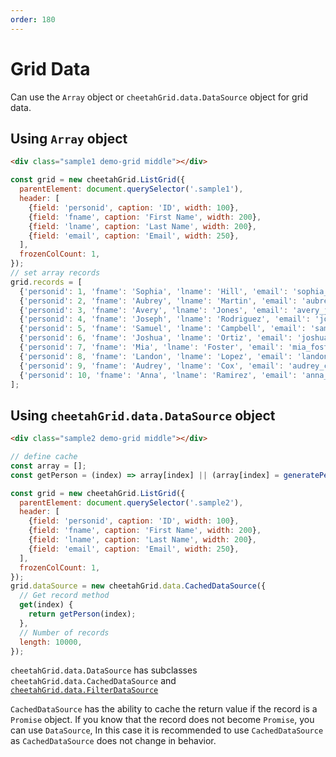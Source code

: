 ```yaml
---
order: 180
---
```


# Grid Data

Can use the `Array` object or `cheetahGrid.data.DataSource` object for grid data.  

## Using `Array` object

<code-preview>

```html
<div class="sample1 demo-grid middle"></div>
```

```js
const grid = new cheetahGrid.ListGrid({
  parentElement: document.querySelector('.sample1'),
  header: [
    {field: 'personid', caption: 'ID', width: 100},
    {field: 'fname', caption: 'First Name', width: 200},
    {field: 'lname', caption: 'Last Name', width: 200},
    {field: 'email', caption: 'Email', width: 250},
  ],
  frozenColCount: 1,
});
// set array records
grid.records = [
  {'personid': 1, 'fname': 'Sophia', 'lname': 'Hill', 'email': 'sophia_hill@example.com'},
  {'personid': 2, 'fname': 'Aubrey', 'lname': 'Martin', 'email': 'aubrey_martin@example.com'},
  {'personid': 3, 'fname': 'Avery', 'lname': 'Jones', 'email': 'avery_jones@example.com'},
  {'personid': 4, 'fname': 'Joseph', 'lname': 'Rodriguez', 'email': 'joseph_rodriguez@example.com'},
  {'personid': 5, 'fname': 'Samuel', 'lname': 'Campbell', 'email': 'samuel_campbell@example.com'},
  {'personid': 6, 'fname': 'Joshua', 'lname': 'Ortiz', 'email': 'joshua_ortiz@example.com'},
  {'personid': 7, 'fname': 'Mia', 'lname': 'Foster', 'email': 'mia_foster@example.com'},
  {'personid': 8, 'fname': 'Landon', 'lname': 'Lopez', 'email': 'landon_lopez@example.com'},
  {'personid': 9, 'fname': 'Audrey', 'lname': 'Cox', 'email': 'audrey_cox@example.com'},
  {'personid': 10, 'fname': 'Anna', 'lname': 'Ramirez', 'email': 'anna_ramirez@example.com'}
];
```

</code-preview>

## Using `cheetahGrid.data.DataSource` object

<code-preview>

```html
<div class="sample2 demo-grid middle"></div>
```

```js
// define cache
const array = [];
const getPerson = (index) => array[index] || (array[index] = generatePerson(index));

const grid = new cheetahGrid.ListGrid({
  parentElement: document.querySelector('.sample2'),
  header: [
    {field: 'personid', caption: 'ID', width: 100},
    {field: 'fname', caption: 'First Name', width: 200},
    {field: 'lname', caption: 'Last Name', width: 200},
    {field: 'email', caption: 'Email', width: 250},
  ],
  frozenColCount: 1,
});
grid.dataSource = new cheetahGrid.data.CachedDataSource({
  // Get record method
  get(index) {
    return getPerson(index);
  },
  // Number of records
  length: 10000,
});
```

</code-preview>

`cheetahGrid.data.DataSource` has subclasses
`cheetahGrid.data.CachedDataSource` and [`cheetahGrid.data.FilterDataSource`](./FilterDataSource.md)

`CachedDataSource` has the ability to cache the return value if the record is a `Promise` object.
If you know that the record does not become `Promise`, you can use `DataSource`,
In this case it is recommended to use `CachedDataSource` as `CachedDataSource` does not change in behavior.
